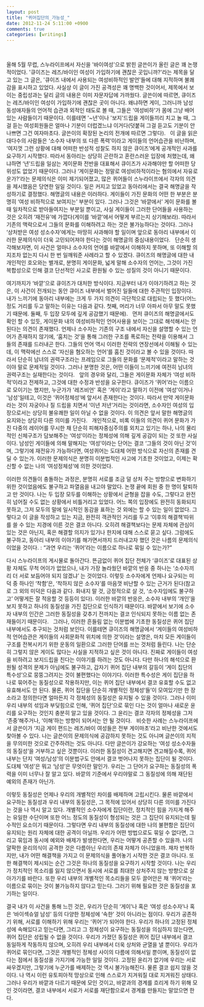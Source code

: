 ```yaml
---
layout: post
title: "퀴어집단의_가능성_"
date: 2012-11-24 5:11:00 +0900
comments: true 
categories: [writings] 
---
```

 
 
올해 5월 무렵, 스누라이프에서 자신을 '바이여성'으로 밝힌 글쓴이가 올린 글은 꽤 논쟁적이었다. '큐이즈는 레즈/바이인 여성이 가입하기에 괜찮은 곳입니까?'라는 제목을 달고 있는 그 글은, '큐이즈 내에서 사용되는 여성비하적인 발언'들에 대해 지적하며 불쾌감을 표시하고 있었다. 사실상 이 글이 가진 공격성은 꽤 명백한 것이어서, 제목에서 보이는 중립성과는 달리 글의 내용은 이미 자문자답에 가까웠다. 글쓴이에 따르면, 큐이즈는 레즈/바이인 여성이 가입하기에 괜찮은 곳이 아니다. 왜냐하면 게이, 그러니까 남성 동성애자들의 언어적 습관과 외적인 태도로 볼 때, 그들은 '여성비하'가 몸에 그냥 배어있는 사람들이기 때문이다. 이를테면 '~년'이나 '보지'드립을 게이들끼리 치고 놀 때, 그걸 듣는 여성회원들은 얼마나 기분이 더럽겠느냐 이거다(덧붙혀 그걸 듣고도 기분이 안나쁘면 그건 여자마초다. 글쓴이의 확장된 논리의 전개에 따르면 그렇다).
 
이 글을 읽은 대다수의 사람들은 ‘소수자 내부의 또 다른 폭력’이라고 게이들의 언어습관을 비난하며, ‘여지껏 그런 상황에 대해 어떠한 반성적 성찰도 하지 않은 큐이즈’에게 공개적인 사과를 요구하기 시작했다. 따라서 동아리는 상당히 곤란하고 혼란스러운 입장에 처했는데, 왜냐하면 ‘년’드립을 일삼는 게이문화 전반을 대표해서 큐이즈가 사과해야만 할 어떠한 당위성도 없었기 때문이다. 그러나 ‘게이문화는 정말로 여성비하적이라는 혐의에서 자유로운가?’라는 문제의식은 이미 제기되어졌고, 많은 퀴어들이 스누라이프에서 각자의 의견을 제시했음은 당연한 일일 것이다. 일은 커지고 있었고 동아리에서는 결국 해명글을 작성하기로 결정했다. 해명글의 내용은 이러하다. 게이들이 가진 문화의 어떤 한 부분은 분명히 ‘여성 비하적으로 보여지는’ 부분이 있다. 그러나 그것은 ‘바깥에서’ 게이 문화를 볼 때 일차적으로 받아들여지는 부분일 뿐이고, 사실 게이들이 그러한 단어들을 사용하는 것은 오히려 ‘재전유’에 가깝다(게이를 ‘바깥’에서 어떻게 부르는지 상기해보라). 따라서 기존의 맥락으로서 그들의 문화를 이해하려고 하는 것은 불가능하다는 것이다. 그러나 ‘상처받은 여성 성소수자’에게는 마땅히 사과해야 할 일이며 앞으로 동아리 내부에서 이러한 문제의식이 더욱 고민되어져야 한다는 것이 해명글의 중심내용이었다.
 
단순히 생각해보자면, 이 사건은 얼마나 소수자의 언어를 바깥에서 이해하지 못하며, 또 이해할 의지조차 없는지 다시 한 번 일깨워준 사례라고 할 수 있겠다. 큐이즈의 해명글에 대한 내 개인적인 호오와는 별개로, 분명히 게이문화, 넓게 말해 소수자의 언어는, 그것이 가진 복합성으로 인해 결코 단선적인 사고로 환원될 수 있는 성질의 것이 아니기 때문이다.
 
 
 
여기까지가 ‘바깥’으로 큐이즈가 대처한 방식이다. 지금부터 내가 이야기하려고 하는 것은, 이 사건이 전개되는 동안 큐이즈 내부에서 벌어진 일들에 대한 주관적인 입장이다. 내가 느끼기에 동아리 내부에는 크게 두 가지 의견이 극단적으로 대립되는 듯 했다(어느 정도 거리를 두고 말하는 이유는 다음과 같다. 첫째, 머리가 너무 아파서 아무 말도 못했기 때문에. 둘째, 두 입장 모두에 깊게 공감했기 때문에).
 
먼저 큐이즈의 해명글에서도 확인 할 수 있듯, 게이문화 내의 여성비하적인 언어사용을 보이는 그대로 해석해서는 안된다는 의견이 존재했다. 언제나 소수자는 기존의 구조 내에서 자신을 설명할 수 있는 언어가 존재하지 않기에, ‘훔치는 것’을 통해 그러한 구조를 폭로하는 전략을 이용해서 그들의 존재를 드러내곤 한다. 그들의 언어 역시 이러한 전략의 연장선에서 이해될 수 있는데, 이 맥락에선 스스로 ‘자신을 혐오하는 언어’를 훔친 것이라고 볼 수 있을 것이다. 따라서 단순히 남녀의 권력구조라는 프레임으로 그들의 문화를 ‘문제적’이라고 말하는 것이야 말로 문제적일 것이다. 그러나 분명한 것은, 어떤 이들이 느끼기에 여전히 남녀의 권력구조는 실재한다는 것이다.
 
앞의 경우와 달리, 그들은 게이문화 자체가 ‘여성 비하적’이라고 전제하고, 그것에 대한 수정과 반성을 요구한다. 큐이즈가 ‘퀴어’라는 이름으로 모이기는 했지만, 누군가가 '레즈비언' 혹은 '게이'라고 말하기 이전에 '여성'이거나 '남성'일테고, 이것은 ‘퀴어정체성’에 앞서서 존재한다는 것이다. 따라서 만약 게이문화라는 것이 자궁이나 질 드립을 치면서 ‘이년 저년’거리는 것이라면, 소수자인 여성의 입장으로서는 상당히 불유쾌한 일이 아닐 수 없을 것이다. 이 의견은 앞서 말한 해명글의 요지와는 상당히 다른 의미를 가진다.
 
개인적으로, 비록 이들의 의견이 퀴어 문화가 가진 다중의 레이어를 무시한 채 단순히 피해자중심주의를 외치고 있기는 하나, 나의 물리적인 신체구조가 담보해주는 ‘여성’이라는 정체성에 의해 깊게 공감이 되는 것 또한 사실이다. 남성인 게이들에 의해 말해지는 ‘여성’이라는 단어는 결코 ‘그들의 것이 아닌 것’이며, 그렇기에 재전유가 가능하다면, 여성퀴어는 도대체 어떤 방식으로 자신의 존재를 견딜 수 있는가. 이러한 문제의식은 분명히 이분법적인 사고에 기초한 것이었고, 이제는 확신할 수 없는 나의 ‘여성정체성’에 의한 것이었다.
 
 
 
이러한 의견들이 충돌하는 과정은, 분명히 서로를 조금 덜 상처 주는 방향으로 변화하기 위한 것이었음에도 불구하고 파열음을 내고야 말았다. 논쟁 끝에 회원 중 한 명이 탈퇴하고 만 것이다. 나는 두 입장 모두를 이해하는 상황에서 균형을 잡을 수도, 그렇다고 완전히 넘어질 수도 없는 상황에서 비틀거리고 있었다. 어느 쪽의 입장에도 완전히 동화되지 못하고, 그저 모두의 말에 일시적인 동감을 표하는 것 외에는 할 수 있는 일이 없었다. 그렇다고 이 글을 작성하고 있는 지금, 완전히 객관적인 거리를 두고 ‘이후의 해결책’따위를 쓸 수 있는 지경에 이른 것은 결코 아니다. 오히려 해결책보다는 문제 자체에 관심이 있는 것은 아닌지, 혹은 해결할 의지가 있기나 한지에 대해 스스로 묻고 싶다. 그럼에도 불구하고, 동아리 내부의 이야기를 해가면서까지 드러내고자 했던 것은 나름의 문제의식이었을 것이다. : “과연 우리는 ‘퀴어’라는 이름으로 하나로 묶일 수 있는가?”
 
 
 
다시 스누라이프의 게시물로 돌아간다. 뜬금없이 퀴어 집단 전체가 ‘큐이즈’로 대표된 상황 자체도 무척 어이가 없었으나, 내가 가장 놀라웠던 바깥의 반응 중 하나는 ‘소수자끼리 더 서로 보듬어야 되지 않겠냐’ 는 것이었다. 이렇듯 소수자에게 언제나 요구되는 미덕 중 하나인 ‘착함’은, ‘착하지 않은 소수자’를 마음껏 비난할 수 있는 근거가 된다(참고로 그 외의 미덕은 다음과 같다. 화내지 말 것, 긍정적으로 살 것, ‘소수자임에도 불구하고’ 어떻게든 잘 적응할 것 등등이 있다). 이러한 바깥의 반응은, 소수자 내부의 ‘개인’을 보지 못하고 하나의 동질성을 가진 집단으로 인식하기 때문이다. 바깥에서 보기에 소수자 내부의 인간은 그러한 동질성을 갖추기 전까지는 결코 인식되지 못하는 이름 없는 존재들이기 때문이다.
 
그러나, 이러한 흔들림 없는 이분법에 기초한 동질성은 퀴어 집단 내부에서도 추구되는 것처럼 보인다. 이를테면 큐이즈의 해명글에서 ‘게이들의 여성비하적 언어습관은 게이들의 사회문화적 위치에 의한 것’이라는 설명은, 마치 모든 게이들이 구조를 전복시키기 위한 운동의 일환으로 그러한 단어를 쓰는 것처럼 들린다. 나는 단순히 그렇지 않은 게이도 많다는 사실을 지적하고 싶은 것이 아니다. 진짜로 게이들이 여성을 비하려고 보지드립을 친다는 이야기를 하려는 것도 아니다. 다만 하나의 해석으로 환원될 성격의 문제가 아님에도 불구하고, 갑자기 퀴어 집단 내부의 갈등이 ‘게이 집단의 특수성’으로 뭉뚱그려지는 것이 불편했다는 이야기다. 이러한 특수성은 게이 집단을 하나로 묶어주는 동질성으로 작용하지만, 이는 퀴어 집단 내부에서 결코 유효할 수도 없고 유효해서도 안 된다. 물론, 퀴어 집단을 단순히 개별적인 정체성‘들’이 모여있기만 한 장소라고 정의한다면 얼마든지 각 정체성의 동질성은 유지될 수 있을 것이다. 그러나 이미 우리 내부의 섞임과 부딪힘으로 인해, ‘퀴어 집단’으로 묶인 다는 것이 얼마나 새로운 윤리를 요구하는 것인지 충분히 알고 있을 것이다. 그 윤리는 결코 각자의 정체성을 그저 ‘존중’해주거나, ‘이해’하는 방향이 되어서는 안 될 것이다. 
 
비슷한 사례는 스누라이프에서 글쓴이가 ‘지금 게이 편드는 레즈/바이 여성들은 전부 게이마초’라고 비난한 것에서도 찾아볼 수 있다. 나는 글쓴이의 문제의식에 공감하지 못하는 것도 아니며 글쓴이의 지적을 무의미한 것으로 간주하려는 것도 아니다. 다만 글쓴이가 강요하는 ‘여성 성소수자들의 동질성’을 거부하고 싶은 것뿐이다. 이러한 동질성이 견고해지면 견고해질수록, 퀴어 내부는 단지 ‘여성/남성’의 이분법구도 안에서 결코 벗어나지 못하는 집단이 될 것이다. 도대체 ‘여성’은 뭐고 ‘남성’은 무엇이란 말인가. 우리는 그 단어가 요구하는 동질성의 폭력을 이미 너무나 잘 알고 있다. 바깥의 기준에서 우리야말로 그 동질성에 의해 재단된 예외의 존재가 아닌가.
 
 
  
이렇듯 동질성은 언제나 우리의 개별적인 차이를 배제하며 고립시킨다. 물론 바깥에서 요구하는 동질성과 우리 내부의 동질성은, 그 목적에 있어서 상당히 다른 의미를 가진다는 것을 나 역시 알고 있다. 개별적인 소수자에게 집단이란, 정치적인 힘을 가지게 해주는 유일한 수단이며 또한 어느 정도의 동질성이 형성되는 것은 그 집단이 유지되는데 필수적인 요소이기 때문이다. 그렇다면 우리 내부의 동질성에 대한 나의 불편함은 집단이 유지되는 원리 자체에 대한 공격이 아닐까. 우리가 어떤 방법으로도 묶일 수 없다면, 그리고 묶임과 동시에 예외와 배제가 발생한다면, 우리는 어떻게 공존할 수 있을까. 나의 얄팍한 윤리의식이 공격한 것은 다름아닌 우리의 존재 자체가 아니었을까. 재차 반복하지만, 내가 어떤 해결책을 가지고 이 문제의식을 풀어놓기 시작한 것은 결코 아니다. 또한 해결책이 제시되는 순간 그것은 하나의 동질성을 요구하기 시작할 것이다. 나는 우리가 정치적인 목소리를 잃지 않으면서 동시에 서로를 최대한 상처주지 않는 방향으로 살아가기를 바란다. 또한 우리 내부의 개별적인 목소리들을 모두 끌어안은 채 ‘퀴어’라는 이름으로 묶이는 것이 불가능하지 않다고 믿는다. 그러기 위해 필요한 것은 동질성을 포기하는 일이다.
 
  
  
결국 내가 이 사건을 통해 느낀 것은, 우리가 단순히 ‘게이’나 혹은 ‘여성 성소수자’나 혹은 ‘바이섹슈얼 남성’ 등의 다양한 정체성에 ‘속한’ 것이 아니라는 점이다. 우리가 공존하기 위해, 서로를 이해하기 위해 우리는 ‘퀴어’가 되어야 한다. 우리가 하나의 고정된 정체성에 속해있다고 믿는다면, 그리고 그 정체성이 요구하는 동질성을 의심하지 않는다면, 퀴어 집단은 성립될 수 없을 것이다. 우리가 가졌던 동질성은 퀴어 집단 내부에서 결코 동일하게 작동하지 않으며, 오히려 우리 내부에서 더욱 상처와 균열을 낼 뿐이다. 우리가 퀴어로 묶인다면, 그것은 개별적인 정체성 사이의 다름에 의해서일 뿐이며, 동질성이 없다는 점에서 동질성을 가지기에 가능한 일일 것이다. 고정된 윤리가 없기에 우리는 서로 싸우겠지만, 그렇기에 누군가를 배제하는 것 역시 불가능해진다. 물론 결코 쉽지 않을 것이다. 나 역시 이런 유토피아적 망상으로 인해 스스로가 지겨워질 대로 지겨워진 상태다. 그러나 우리가 바깥과 다르기 때문에 모인 것이고, 바깥과의 경계를 흐리게 하기 위해 모인 것이라면, 결코 내부에서 서로가 서로를 재단함으로서 경계를 만들지는 말았으면 한다.
 
 
 
 

